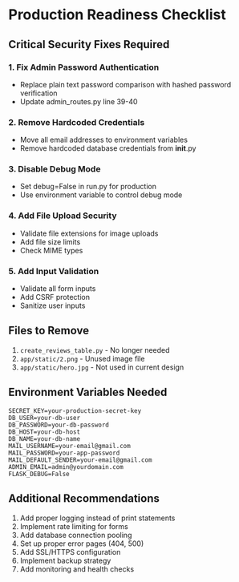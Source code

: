 # Production Readiness Checklist

## Critical Security Fixes Required

### 1. Fix Admin Password Authentication
- Replace plain text password comparison with hashed password verification
- Update admin_routes.py line 39-40

### 2. Remove Hardcoded Credentials
- Move all email addresses to environment variables
- Remove hardcoded database credentials from __init__.py

### 3. Disable Debug Mode
- Set debug=False in run.py for production
- Use environment variable to control debug mode

### 4. Add File Upload Security
- Validate file extensions for image uploads
- Add file size limits
- Check MIME types

### 5. Add Input Validation
- Validate all form inputs
- Add CSRF protection
- Sanitize user inputs

## Files to Remove

1. `create_reviews_table.py` - No longer needed
2. `app/static/2.png` - Unused image file
3. `app/static/hero.jpg` - Not used in current design

## Environment Variables Needed

```
SECRET_KEY=your-production-secret-key
DB_USER=your-db-user
DB_PASSWORD=your-db-password
DB_HOST=your-db-host
DB_NAME=your-db-name
MAIL_USERNAME=your-email@gmail.com
MAIL_PASSWORD=your-app-password
MAIL_DEFAULT_SENDER=your-email@gmail.com
ADMIN_EMAIL=admin@yourdomain.com
FLASK_DEBUG=False
```

## Additional Recommendations

1. Add proper logging instead of print statements
2. Implement rate limiting for forms
3. Add database connection pooling
4. Set up proper error pages (404, 500)
5. Add SSL/HTTPS configuration
6. Implement backup strategy
7. Add monitoring and health checks